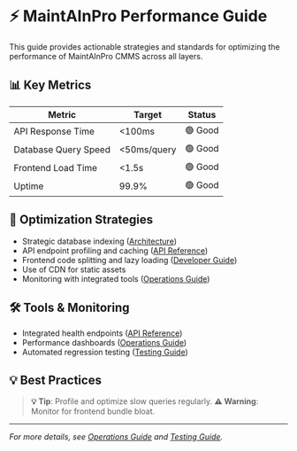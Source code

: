 # ⚡ MaintAInPro Performance Guide

This guide provides actionable strategies and standards for optimizing the performance of MaintAInPro CMMS across all layers.

## 📊 Key Metrics

| Metric                | Target         | Status   |
|----------------------|---------------|----------|
| API Response Time    | <100ms        | 🟢 Good  |
| Database Query Speed | <50ms/query   | 🟢 Good  |
| Frontend Load Time   | <1.5s         | 🟢 Good  |
| Uptime               | 99.9%         | 🟢 Good  |

## 🚀 Optimization Strategies

- Strategic database indexing ([Architecture](Architecture.md))
- API endpoint profiling and caching ([API Reference](API-Reference.md))
- Frontend code splitting and lazy loading ([Developer Guide](Developer-Guide.md))
- Use of CDN for static assets
- Monitoring with integrated tools ([Operations Guide](Operations-Guide.md))

## 🛠️ Tools & Monitoring

- Integrated health endpoints ([API Reference](API-Reference.md))
- Performance dashboards ([Operations Guide](Operations-Guide.md))
- Automated regression testing ([Testing Guide](Testing-Guide.md))

## 💡 Best Practices

> **💡 Tip**: Profile and optimize slow queries regularly.
> **⚠️ Warning**: Monitor for frontend bundle bloat.

---
*For more details, see [Operations Guide](Operations-Guide.md) and [Testing Guide](Testing-Guide.md).*

